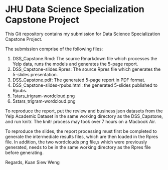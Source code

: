 # JHU Data Science Specialization Capstone Project

This Git repository contains my submission for Data Science Specialization Capstone Project.

The submission comprise of the following files: 

1. DSS_Capstone.Rmd:  The source Rmarkdown file which processes the Yelp data, runs the models and generates the 5-page report.
2. DSS_Capstone-slides.Rpres:  The source Rpres file which generates the 5-slides presentation.
3. DSS_Capstone.pdf:  The generated 5-page report in PDF format.
4. DSS_Capstone-slides-rpubs.html:  the generated 5-slides published to Rpubs.
5. 1stars_trigram-wordcloud.png
6. 5stars_trigram-wordcloud.png

To reproduce the report, put the review and business json datasets from the 
Yelp Academic Dataset in the same working directory as the DSS_Capstone, and 
run knitr.   The knitr process may took over 7 hours on a Macbook Air.

To reproduce the slides, the report processing must first be completed to 
generate the intermediate results files, which are then loaded in the Rpres file.
In addition, the two wordclouds png file,s which were previously generated, needs
to be in the same working directory as the Rpres file before generating.

Regards,
   Kuan Siew Weng 
